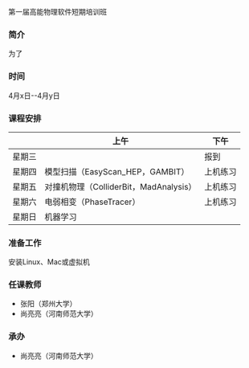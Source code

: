 第一届高能物理软件短期培训班

### 简介
为了

### 时间
4月x日--4月y日

### 课程安排
|  | 上午 | 下午 |
|-------|--------|---------|
| 星期三 |  | 报到 |
| 星期四 | 模型扫描（EasyScan_HEP，GAMBIT） | 上机练习 |
| 星期五 | 对撞机物理（ColliderBit，MadAnalysis） | 上机练习 |
| 星期六 | 电弱相变（PhaseTracer） | 上机练习 |
| 星期日 | 机器学习 |  |

### 准备工作
安装Linux、Mac或虚拟机


### 任课教师
- 张阳（郑州大学）
- 尚亮亮（河南师范大学）

### 承办
- 尚亮亮（河南师范大学）



